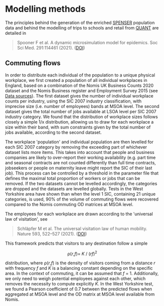 # Modelling methods

The principles behind the generation of the enriched [SPENSER](https://osf.io/623qz/) population data and behind the modelling of trips to schools and retail from [QUANT](https://github.com/maptube/QUANT_RAMP) are detailed in

> Spooner F et al. A dynamic microsimulation model for epidemics. Soc Sci Med. 291:114461 (2021). ([DOI](https://doi.org/10.1016/j.socscimed.2021.114461))

## Commuting flows

In order to distribute each individual of the population to a unique physical workplace, we first created a population of all individual workplaces in England, based on a combination of the Nomis UK Business Counts 2020 dataset and the Nomis Business register and Employment Survey 2015 (see [Data sources](docs/data_sources.md)). The first dataset gives the number of individual workplace counts per industry, using the SIC 2007 industry classification, with imprecise size (i.e. number of employees) bands at MSOA level. The second dataset gives the total number of jobs available at LSOA level per SIC 2007 industry category. We found that the distribution of workplace sizes follows closely a simple 1/x distribution, allowing us to draw for each workplace a size within their band, with sum constraints given by the total number of jobs available, according to the second dataset.

The workplace 'population' and individual population are then levelled for each SIC 2007 category by removing the exceeding part of whichever dataset lists more items. This takes into account that people and business companies are likely to over-report their working availability (e.g. part time and seasonal contracts are not counted differently than full time contracts, jobseekers or people on maternity leave might report the SIC of their last job). This process can be controlled by a threshold in the parameter file that defines the maximal total proportion of workers or jobs that can be removed. If the two datasets cannot be levelled accordingly, the categories are dropped and the datasets are levelled globally. Tests in the West Yorkshire area have shown than when the level 1 SIC, containing 21 unique categories, is used, 90% of the volume of commuting flows were recovered compared to the Nomis commuting OD matrices at MSOA level.

The employees for each workplace are drawn according to the 'universal law of visitation', see 

> Schläpfer M et al. The universal visitation law of human mobility. Nature 593, 522–527 (2021). ([DOI](https://doi.org/10.1038/s41586-021-03480-9))

This framework predicts that visitors to any destination follow a simple
<p align=center> &rho;(<i>r</i>,<i>f</i>)= <i>K</i> / (<i>rf</i>)<sup>2</sup> </p align=center>
distribution, where &rho;(<i>r</i>,<i>f</i>) is the density of visitors coming from a distance <i>r</i> with frequency <i>f</i> and <i>K</i> is a balancing constant depending on the specific area. In the context of commuting, it can be assumed that <i>f</i> = 1. Additionally, we only need to weigh potential employees against each other, which removes the necessity to compute explicitly  <i>K</i>. In the West Yorkshire test, we found a Pearson coefficient of 0.7 between the predicted flows when aggregated at MSOA level and the OD matrix at MSOA level available from Nomis.
